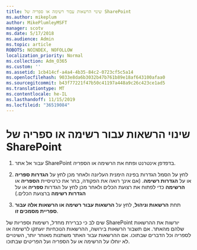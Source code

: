```yaml
---
title: שינוי הרשאות עבור רשימה או ספריה של SharePoint
ms.author: mikeplum
author: MikePlumleyMSFT
manager: scotv
ms.date: 5/17/2018
ms.audience: Admin
ms.topic: article
ROBOTS: NOINDEX, NOFOLLOW
localization_priority: Normal
ms.collection: Adm_O365
ms.custom: ''
ms.assetid: 1cb414cf-a4a4-4b35-84c2-0723cf5c5a14
ms.openlocfilehash: 9033e8da6b3032b47b761b89e18af643100afaa0
ms.sourcegitcommit: b43f77221f47b50c41197a448a9c26c423ce1ad5
ms.translationtype: MT
ms.contentlocale: he-IL
ms.lasthandoff: 11/15/2019
ms.locfileid: "36519084"
---
```

# <a name="change-permissions-for-a-sharepoint-list-or-library"></a>שינוי הרשאות עבור רשימה או ספריה של SharePoint

1. עבור אל אתר SharePoint בדפדפן אינטרנט ופתח את הרשימה או הספריה.
    
2. לחץ על הסמל הגדרות בפינה הימנית העליונה ולאחר מכן לחץ על **הגדרות ספריה** או על **הגדרות רשימה**. (אם אינך רואה את הפקודה, בחר את כרטיסיית **הספריה** או **הרשימה** כדי לפתוח את רצועת הכלים ולאחר מכן לחץ על הגדרות **ספריה** או על **הגדרות רשימה** ברצועת הכלים.) 
    
3. תחת **הרשאות וניהול**, לחץ על **הרשאות עבור רשימה או הרשאות אלה** **עבור ספריית מסמכים זו**.
    
שים לב כי כברירת מחדל, רשימות וספריות של SharePoint יורשות את ההרשאות שלהם מהאתר. אם תשבור הרשאות בירושה, ההרשאות הנוכחיות יועתקו לרשימה או לספריה וכל הדברים שבתוכו. אם ההרשאות עבור האתר משתנות מאוחר יותר, השינויים לא יוחלו על הרשימה או על הספריה ועל הפריטים שבתוכו.
  

